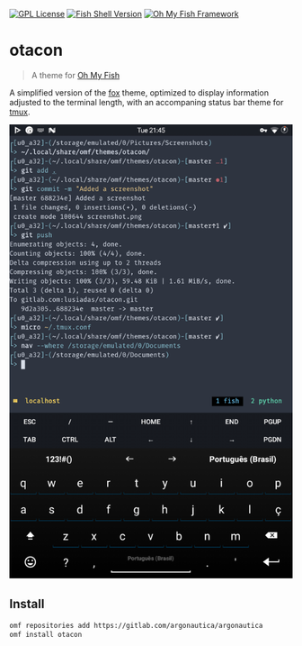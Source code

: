 [![GPL License](https://img.shields.io/badge/license-GPL-blue.svg?longCache=true&style=flat-square)](/LICENSE)
[![Fish Shell Version](https://img.shields.io/badge/fish-v2.7.1-blue.svg?style=flat-square)](https://fishshell.com)
[![Oh My Fish Framework](https://img.shields.io/badge/Oh%20My%20Fish-Framework-blue.svg?style=flat-square)](https://www.github.com/oh-my-fish/oh-my-fish)

# otacon

> A theme for [Oh My Fish](https://www.github.com/oh-my-fish/oh-my-fish)

A simplified version of the [fox](https://github.com/Posnet/fish-theme) theme, optimized to display information adjusted to the terminal length, with an accompaning status bar theme for [tmux](https://tmux.github.io).

![screenshot](screenshot.png)

## Install

```fish
omf repositories add https://gitlab.com/argonautica/argonautica
omf install otacon
```
